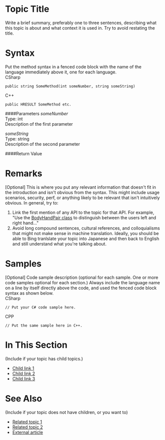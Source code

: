 Topic Title
===========
Write a brief summary, preferably one to three sentences, describing what this topic is about and what context it is used in. Try to avoid restating the title.

Syntax
=======
Put the method syntax in a fenced code block with the name of the language immediately above it, one for each language.  
CSharp  
````
public string SomeMethod(int someNumber, string someString)
````  
C++  
````
public HRESULT SomeMethod etc.
````

####Parameters
*someNumber*  
  Type: int  
  Description of the first parameter  

*someString*  
  Type: string  
  Description of the second parameter  

####Return Value


Remarks
=======
[Optional] This is where you put any relevant information that doesn't fit in the introduction and isn't obvious from the syntax. This might include usage scenarios, security, perf, or anything likely to be relevant that isn't intuitively obvious.
In general, try to:  
1.   Link the first mention of any API to the topic for that API. For example, "Use the [BodyHandPair class](.\KinectSDKv2\md\k4w2\Reference\Kinect_for_Windows_v2\Kinect.Input\BodyHandPair_Class) to distinguish between the users left and right hand..."  
2.   Avoid long compound sentences, cultural references, and colloquialisms that might not make sense in machine translation. Ideally, you should be able to Bing tranlslate your topic into Japanese and then back to English and still understand what you're talking about.  

Samples
=======
[Optional]
Code sample description (optional for each sample. One or more code samples optional for each section.) Always include the language name on a line by itself directly above the code, and used the fenced code block syntax as shown below.  
CSharp  
````
// Put your C# code sample here.  
````

CPP  
````
// Put the same sample here in C++.  
````

In This Section 
===============
(Include if your topic has child topics.)  
-   [Child link 1](https://github.com/Kinect/Docs)  
-   [Child link 2](https://github.com/Kinect/Docs)  
-   [Child link 3](https://github.com/Kinect/Docs)  

See Also 
=========  
(Include if your topic does not have children, or you want to)  
-   [Related topic 1](https://github.com/Kinect/Docs)  
-   [Related topic 2](https://github.com/Kinect/Docs)  
-   [External article](https://github.com/Kinect/Docs)  


<!-- You may add the following optional key/value pairs to the comment block at the bottom of the page. They must go *inside* the comment block, each on their own line, with no blank lines in between.  
There must be exactly one space character before and after the colon (:)
TOCTitle : *Optional short title to show in sidebar*
KeywordK : *Optional keywords or phrases for SEO.*
KeywordK : *You may include more than one.*
-->

<!--
AssetID : ***You must generate a new GUID and put it here***
Locale : en-us
CommunityContent : 1
TopicType : kbSy
DocSet : K4Wv2
ProjType : K4Wv2Proj
Technology : Kinect for Windows
Product : Kinect for Windows SDK v2
productversion : 20
-->
